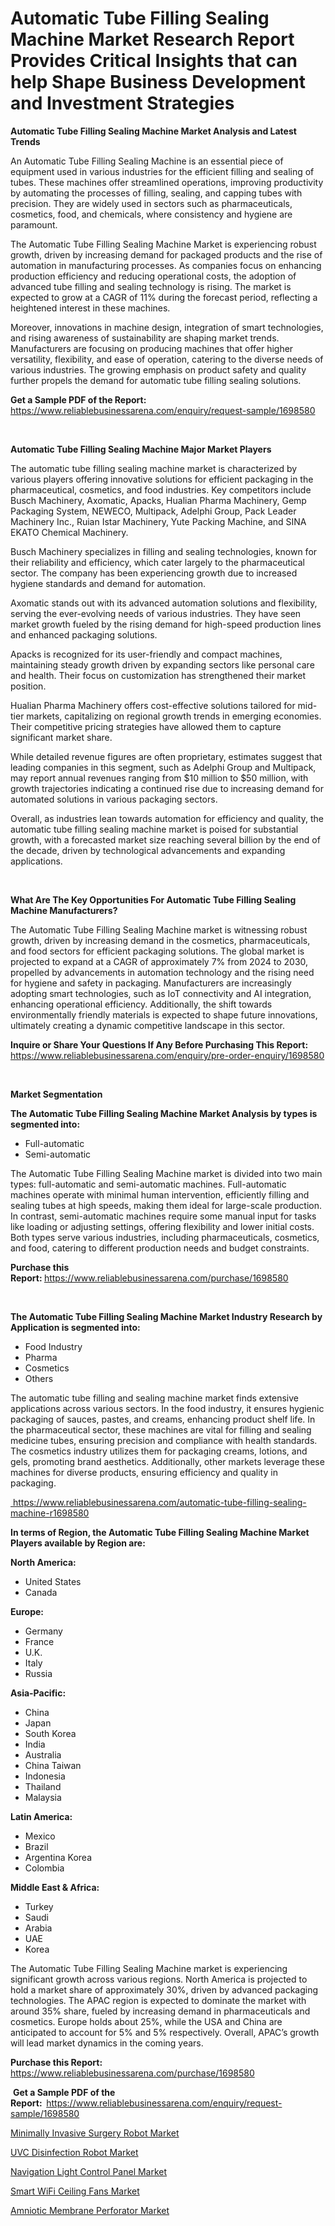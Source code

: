 <p><h1>Automatic Tube Filling Sealing Machine Market Research Report Provides Critical Insights that can help Shape Business Development and Investment Strategies</h1></p><p><strong>Automatic Tube Filling Sealing Machine Market Analysis and Latest Trends</strong></p>
<p><p>An Automatic Tube Filling Sealing Machine is an essential piece of equipment used in various industries for the efficient filling and sealing of tubes. These machines offer streamlined operations, improving productivity by automating the processes of filling, sealing, and capping tubes with precision. They are widely used in sectors such as pharmaceuticals, cosmetics, food, and chemicals, where consistency and hygiene are paramount.</p><p>The Automatic Tube Filling Sealing Machine Market is experiencing robust growth, driven by increasing demand for packaged products and the rise of automation in manufacturing processes. As companies focus on enhancing production efficiency and reducing operational costs, the adoption of advanced tube filling and sealing technology is rising. The market is expected to grow at a CAGR of 11% during the forecast period, reflecting a heightened interest in these machines. </p><p>Moreover, innovations in machine design, integration of smart technologies, and rising awareness of sustainability are shaping market trends. Manufacturers are focusing on producing machines that offer higher versatility, flexibility, and ease of operation, catering to the diverse needs of various industries. The growing emphasis on product safety and quality further propels the demand for automatic tube filling sealing solutions.</p></p>
<p><strong>Get a Sample PDF of the Report:&nbsp;</strong> <a href="https://www.reliablebusinessarena.com/enquiry/request-sample/1698580?utm_campaign=1763&utm_medium=2&utm_source=Github&utm_content=ia&utm_term=20102024&utm_id=automatic-tube-filling-sealing-machine">https://www.reliablebusinessarena.com/enquiry/request-sample/1698580</a></p>
<p>&nbsp;</p>
<p><strong>Automatic Tube Filling Sealing Machine Major Market Players</strong></p>
<p><p>The automatic tube filling sealing machine market is characterized by various players offering innovative solutions for efficient packaging in the pharmaceutical, cosmetics, and food industries. Key competitors include Busch Machinery, Axomatic, Apacks, Hualian Pharma Machinery, Gemp Packaging System, NEWECO, Multipack, Adelphi Group, Pack Leader Machinery Inc., Ruian Istar Machinery, Yute Packing Machine, and SINA EKATO Chemical Machinery.</p><p>Busch Machinery specializes in filling and sealing technologies, known for their reliability and efficiency, which cater largely to the pharmaceutical sector. The company has been experiencing growth due to increased hygiene standards and demand for automation.</p><p>Axomatic stands out with its advanced automation solutions and flexibility, serving the ever-evolving needs of various industries. They have seen market growth fueled by the rising demand for high-speed production lines and enhanced packaging solutions.</p><p>Apacks is recognized for its user-friendly and compact machines, maintaining steady growth driven by expanding sectors like personal care and health. Their focus on customization has strengthened their market position.</p><p>Hualian Pharma Machinery offers cost-effective solutions tailored for mid-tier markets, capitalizing on regional growth trends in emerging economies. Their competitive pricing strategies have allowed them to capture significant market share.</p><p>While detailed revenue figures are often proprietary, estimates suggest that leading companies in this segment, such as Adelphi Group and Multipack, may report annual revenues ranging from $10 million to $50 million, with growth trajectories indicating a continued rise due to increasing demand for automated solutions in various packaging sectors.</p><p>Overall, as industries lean towards automation for efficiency and quality, the automatic tube filling sealing machine market is poised for substantial growth, with a forecasted market size reaching several billion by the end of the decade, driven by technological advancements and expanding applications.</p></p>
<p>&nbsp;</p>
<p><strong>What Are The Key Opportunities For Automatic Tube Filling Sealing Machine Manufacturers?</strong></p>
<p><p>The Automatic Tube Filling Sealing Machine market is witnessing robust growth, driven by increasing demand in the cosmetics, pharmaceuticals, and food sectors for efficient packaging solutions. The global market is projected to expand at a CAGR of approximately 7% from 2024 to 2030, propelled by advancements in automation technology and the rising need for hygiene and safety in packaging. Manufacturers are increasingly adopting smart technologies, such as IoT connectivity and AI integration, enhancing operational efficiency. Additionally, the shift towards environmentally friendly materials is expected to shape future innovations, ultimately creating a dynamic competitive landscape in this sector.</p></p>
<p><strong>Inquire or Share Your Questions If Any Before Purchasing This Report:</strong> <a href="https://www.reliablebusinessarena.com/enquiry/pre-order-enquiry/1698580?utm_campaign=1763&utm_medium=2&utm_source=Github&utm_content=ia&utm_term=20102024&utm_id=automatic-tube-filling-sealing-machine">https://www.reliablebusinessarena.com/enquiry/pre-order-enquiry/1698580</a></p>
<p>&nbsp;</p>
<p><strong>Market Segmentation</strong></p>
<p><strong>The Automatic Tube Filling Sealing Machine Market Analysis by types is segmented into:</strong></p>
<p><ul><li>Full-automatic</li><li>Semi-automatic</li></ul></p>
<p><p>The Automatic Tube Filling Sealing Machine market is divided into two main types: full-automatic and semi-automatic machines. Full-automatic machines operate with minimal human intervention, efficiently filling and sealing tubes at high speeds, making them ideal for large-scale production. In contrast, semi-automatic machines require some manual input for tasks like loading or adjusting settings, offering flexibility and lower initial costs. Both types serve various industries, including pharmaceuticals, cosmetics, and food, catering to different production needs and budget constraints.</p></p>
<p><strong>Purchase this Report:&nbsp;</strong><a href="https://www.reliablebusinessarena.com/purchase/1698580?utm_campaign=1763&utm_medium=2&utm_source=Github&utm_content=ia&utm_term=20102024&utm_id=automatic-tube-filling-sealing-machine">https://www.reliablebusinessarena.com/purchase/1698580</a></p>
<p>&nbsp;</p>
<p><strong>The Automatic Tube Filling Sealing Machine Market Industry Research by Application is segmented into:</strong></p>
<p><ul><li>Food Industry</li><li>Pharma</li><li>Cosmetics</li><li>Others</li></ul></p>
<p><p>The automatic tube filling and sealing machine market finds extensive applications across various sectors. In the food industry, it ensures hygienic packaging of sauces, pastes, and creams, enhancing product shelf life. In the pharmaceutical sector, these machines are vital for filling and sealing medicine tubes, ensuring precision and compliance with health standards. The cosmetics industry utilizes them for packaging creams, lotions, and gels, promoting brand aesthetics. Additionally, other markets leverage these machines for diverse products, ensuring efficiency and quality in packaging.</p></p>
<p><a href="https://www.reliablebusinessarena.com/automatic-tube-filling-sealing-machine-r1698580?utm_campaign=1763&utm_medium=2&utm_source=Github&utm_content=ia&utm_term=20102024&utm_id=automatic-tube-filling-sealing-machine">&nbsp;https://www.reliablebusinessarena.com/automatic-tube-filling-sealing-machine-r1698580</a></p>
<p><strong>In terms of Region, the Automatic Tube Filling Sealing Machine Market Players available by Region are:</strong></p>
<p>
    <p> <strong> North America: </strong>
        <ul>
            <li>United States</li>
            <li>Canada</li>
        </ul>
        </p> 
    <p> <strong> Europe: </strong>
        <ul>
            <li>Germany</li>
            <li>France</li>
            <li>U.K.</li>
            <li>Italy</li>
            <li>Russia</li>
        </ul>
        </p> 
    <p> <strong> Asia-Pacific: </strong>
        <ul>
            <li>China</li>
            <li>Japan</li>
            <li>South Korea</li>
            <li>India</li>
            <li>Australia</li>
            <li>China Taiwan</li>
            <li>Indonesia</li>
            <li>Thailand</li>
            <li>Malaysia</li>
        </ul>
        </p> 
    <p> <strong> Latin America: </strong>
        <ul>
            <li>Mexico</li>
            <li>Brazil</li>
            <li>Argentina Korea</li>
            <li>Colombia</li>
        </ul>
        </p> 
    <p> <strong> Middle East & Africa: </strong>
        <ul>
            <li>Turkey</li>
            <li>Saudi</li>
            <li>Arabia</li>
            <li>UAE</li>
            <li>Korea</li>
        </ul>
    </p>
    </p>
<p><p>The Automatic Tube Filling Sealing Machine market is experiencing significant growth across various regions. North America is projected to hold a market share of approximately 30%, driven by advanced packaging technologies. The APAC region is expected to dominate the market with around 35% share, fueled by increasing demand in pharmaceuticals and cosmetics. Europe holds about 25%, while the USA and China are anticipated to account for 5% and 5% respectively. Overall, APAC’s growth will lead market dynamics in the coming years.</p></p>
<p><strong>Purchase this Report: </strong><a href="https://www.reliablebusinessarena.com/purchase/1698580?utm_campaign=1763&utm_medium=2&utm_source=Github&utm_content=ia&utm_term=20102024&utm_id=automatic-tube-filling-sealing-machine">https://www.reliablebusinessarena.com/purchase/1698580</a></p>
<p>&nbsp;<strong>Get a Sample PDF of the Report:&nbsp;&nbsp;</strong><a href="https://www.reliablebusinessarena.com/enquiry/request-sample/1698580?utm_campaign=1763&utm_medium=2&utm_source=Github&utm_content=ia&utm_term=20102024&utm_id=automatic-tube-filling-sealing-machine">https://www.reliablebusinessarena.com/enquiry/request-sample/1698580</a></p>
<p><strong></strong></p>
<p><p><a href="https://www.linkedin.com/pulse/minimally-invasive-surgery-robot-market-report-product-type-a9g3e?utm_campaign=1763&utm_medium=2&utm_source=Github&utm_content=ia&utm_term=20102024&utm_id=automatic-tube-filling-sealing-machine">Minimally Invasive Surgery Robot Market</a></p><p><a href="https://www.linkedin.com/pulse/consumer-behavior-shifts-uvc-disinfection-robot-market-demand-b4wqe?utm_campaign=1763&utm_medium=2&utm_source=Github&utm_content=ia&utm_term=20102024&utm_id=automatic-tube-filling-sealing-machine">UVC Disinfection Robot Market</a></p><p><a href="https://www.linkedin.com/pulse/comprehensive-navigation-light-control-panel-market-report-segmentation-efxce?utm_campaign=1763&utm_medium=2&utm_source=Github&utm_content=ia&utm_term=20102024&utm_id=automatic-tube-filling-sealing-machine">Navigation Light Control Panel Market</a></p><p><a href="https://www.linkedin.com/pulse/smart-wifi-ceiling-fans-market-trends-detailed-study-its-segmentation-tycre?utm_campaign=1763&utm_medium=2&utm_source=Github&utm_content=ia&utm_term=20102024&utm_id=automatic-tube-filling-sealing-machine">Smart WiFi Ceiling Fans Market</a></p><p><a href="https://www.linkedin.com/pulse/emerging-amniotic-membrane-perforator-market-opportunities-6ekqe?utm_campaign=1763&utm_medium=2&utm_source=Github&utm_content=ia&utm_term=20102024&utm_id=automatic-tube-filling-sealing-machine">Amniotic Membrane Perforator Market</a></p></p>